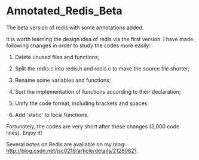 Annotated_Redis_Beta
====================

The beta version of redis with some annotations added.

It is worth learning the design idea of redis via the first version. I have made following changes in order to study the codes more easily:

1. Delete unused files and functions;

2. Split the redis.c into redis.h and redis.c to make the source file shorter; 

3. Rename some variables and functions;

4. Sort the implementation of functions according to their declaration;

5. Unify the code format, including brackets and spaces.

6. Add 'static' to local functions.

Fortunately, the codes are very short after these changes (3,000 code lines). Enjoy it!

Several notes on Redis are available on my blog: http://blog.csdn.net/jsc0218/article/details/21280821.
